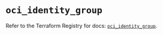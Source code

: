 # `oci_identity_group`

Refer to the Terraform Registry for docs: [`oci_identity_group`](https://registry.terraform.io/providers/oracle/oci/7.19.0/docs/resources/identity_group).
